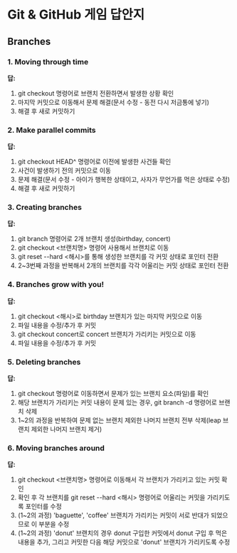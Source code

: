 # Git & GitHub 게임 답안지

## Branches

### 1. Moving through time

**답:**
1. git checkout 명령어로 브랜치 전환하면서 발생한 상황 확인
2. 마지막 커밋으로 이동해서 문제 해결(문서 수정 - 동전 다시 저금통에 넣기)
3. 해결 후 새로 커밋하기

### 2. Make parallel commits

**답:**
1. git checkout HEAD^ 명령어로 이전에 발생한 사건들 확인
2. 사건이 발생하기 전의 커밋으로 이동
3. 문제 해결(문서 수정 - 아이가 행복한 상태이고, 사자가 무언가를 먹은 상태로 수정)
4. 해결 후 새로 커밋하기

### 3. Creating branches

**답:**
1. git branch 명령어로 2개 브랜치 생성(birthday, concert)
2. git checkout <브랜치명> 명령어 사용해서 브랜치로 이동
3. git reset --hard <해시>를 통해 생성한 브랜치를 각 커밋 상태로 포인터 전환
4. 2~3번째 과정을 반복해서 2개의 브랜치를 각각 어울리는 커밋 상태로 포인터 전환

### 4. Branches grow with you!

**답:**
1. git checkout <해시>로 birthday 브랜치가 있는 마지막 커밋으로 이동
2. 파일 내용을 수정/추가 후 커밋
3. git checkout concert로 concert 브랜치가 가리키는 커밋으로 이동
4. 파일 내용을 수정/추가 후 커밋

### 5. Deleting branches

**답:**
1. git checkout 명령어로 이동하면서 문제가 있는 브랜치 요소(파일)를 확인
2. 해당 브랜치가 가리키는 커밋 내용이 문제 있는 경우, git branch -d 명령어로 브랜치 삭제
3. 1~2의 과정을 반복하여 문제 없는 브랜치 제외한 나머지 브랜치 전부 삭제(leap 브랜치 제외한 나머지 브랜치 제거)

### 6. Moving branches around

**답:**
1. git checkout <브랜치명> 명령어로 이동해서 각 브랜치가 가리키고 있는 커밋 확인
2. 확인 후 각 브랜치를 git reset --hard <해시> 명령어로 어울리는 커밋을 가리키도록 포인터를 수정
3. (1~2의 과정) 'baguette', 'coffee' 브랜치가 가리키는 커밋이 서로 반대가 되었으므로 이 부분을 수정
4. (1~2의 과정) 'donut' 브랜치의 경우 donut 구입한 커밋에서 donut 구입 후 먹은 내용을 추가, 그리고 커밋한 다음 해당 커밋으로 'donut' 브랜치가 가리키도록 수정
